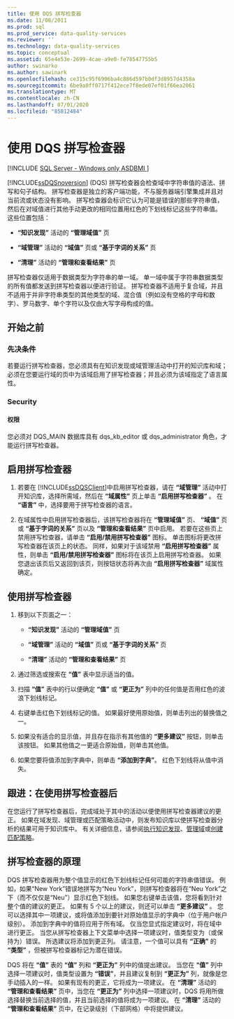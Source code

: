 ```yaml
---
title: 使用 DQS 拼写检查器
ms.date: 11/08/2011
ms.prod: sql
ms.prod_service: data-quality-services
ms.reviewer: ''
ms.technology: data-quality-services
ms.topic: conceptual
ms.assetid: 65e4e53e-2699-4cae-a9e0-fe78547755b5
author: swinarko
ms.author: sawinark
ms.openlocfilehash: ce315c95f6906ba4c886d597b0df3d8957d4358a
ms.sourcegitcommit: 6be9a0ff0717f412ece7f8ede07ef01f66ea2061
ms.translationtype: MT
ms.contentlocale: zh-CN
ms.lasthandoff: 07/01/2020
ms.locfileid: "85812484"
---
```

# <a name="use-the-dqs-speller"></a>使用 DQS 拼写检查器

[!INCLUDE [SQL Server - Windows only ASDBMI  ](../includes/applies-to-version/sql-windows-only-asdbmi.md)]

  [!INCLUDE[ssDQSnoversion](../includes/ssdqsnoversion-md.md)] (DQS) 拼写检查器会检查域中字符串值的语法、拼写和句子结构。 拼写检查器是独立的客户端功能，不与服务器端引擎集成并且对当前流或状态没有影响。 拼写检查器会标识它认为可能是错误的那些字符串值，然后在对域值进行其他手动更改的相同位置用红色的下划线标记这些字符串值。 这些位置包括：  
  
-   **“知识发现”** 活动的 **“管理域值”** 页  
  
-   **“域管理”** 活动的 **“域值”** 页或 **“基于字词的关系”** 页  
  
-   **“清理”** 活动的 **“管理和查看结果”** 页  
  
 拼写检查器仅适用于数据类型为字符串的单一域。 单一域中属于字符串数据类型的所有值都发送到拼写检查器以便进行验证。 拼写检查器不适用于复合域，并且不适用于并非字符串类型的其他类型的域、混合值（例如没有空格的字母和数字）、罗马数字、单个字符以及仅由大写字母构成的值。  
  
##  <a name="before-you-begin"></a><a name="BeforeYouBegin"></a> 开始之前  
  
###  <a name="prerequisites"></a><a name="Prerequisites"></a>先决条件  
 若要运行拼写检查器，您必须具有在知识发现或域管理活动中打开的知识库和域；必须在您要运行域的页中为该域启用了拼写检查器；并且必须为该域指定了语言属性。  
  
###  <a name="security"></a><a name="Security"></a> Security  
  
####  <a name="permissions"></a><a name="Permissions"></a> 权限  
 您必须对 DQS_MAIN 数据库具有 dqs_kb_editor 或 dqs_administrator 角色，才能运行拼写检查器。  
  
##  <a name="enable-the-speller"></a><a name="Enable"></a>启用拼写检查器  
  
1.  若要在 [!INCLUDE[ssDQSClient](../includes/ssdqsclient-md.md)]中启用拼写检查器，请在 **“域管理”** 活动中打开知识库，选择所需域，然后在 **“域属性”** 页上单击 **“启用拼写检查器”** 。 在 **“语言”** 中，选择要用于拼写检查器的语言。  
  
2.  在域属性中启用拼写检查器后，该拼写检查器将在 **“管理域值”** 页、 **“域值”** 页或 **“基于字词的关系”** 页以及 **“管理和查看结果”** 页中启用。 若要在这些页上禁用拼写检查器，请单击 **“启用/禁用拼写检查器”** 图标。 单击图标将更改拼写检查器在该页上的状态。 同样，如果对于该域禁用 **“启用拼写检查器”** 属性，则单击 **“启用/禁用拼写检查器”** 图标将在该页上启用拼写检查器。 如果您退出该页后又返回到该页，则按钮状态将再次由 **“启用拼写检查器”** 域属性确定。  
  
##  <a name="use-the-speller"></a><a name="Use"></a> 使用拼写检查器  
  
1.  移到以下页面之一：  
  
    -   **“知识发现”** 活动的 **“管理域值”** 页  
  
    -   **“域管理”** 活动的 **“域值”** 页或 **“基于字词的关系”** 页  
  
    -   **“清理”** 活动的 **“管理和查看结果”** 页  
  
2.  通过筛选或搜索在 **“值”** 表中显示适当的值。  
  
3.  扫描 **“值”** 表中的行以便确定 **“值”** 或 **“更正为”** 列中的任何值是否用红色的波浪下划线标记。  
  
4.  右键单击红色下划线标记的值。 如果最好使用原始值，则单击列出的替换值之一。  
  
5.  如果没有适合的显示值，并且存在指示有其他值的 **“更多建议”** 按钮，则单击该按钮。 如果其他值之一更适合原始值，则单击其他值。  
  
6.  如果您要将值添加到字典中，则单击 **“添加到字典”**。 红色下划线将从值中消失。  
  
##  <a name="follow-up-after-using-the-speller"></a><a name="FollowUp"></a> 跟进：在使用拼写检查器后  
 在您运行了拼写检查器后，完成域处于其中的活动以便使用拼写检查器建议的更正。 如果在域发现、域管理或匹配策略活动中，则发布知识库以使拼写检查器分析的结果可用于知识库中。 有关详细信息，请参阅[执行知识发现](../data-quality-services/perform-knowledge-discovery.md)、[管理域](../data-quality-services/managing-a-domain.md)或[创建匹配策略](../data-quality-services/create-a-matching-policy.md)。  
  
##  <a name="how-the-speller-works"></a><a name="How"></a> 拼写检查器的原理  
 DQS 拼写检查器用为整个值显示的红色下划线标记任何可能的字符串值错误。 例如，如果“New York”错误地拼写为“Neu York”，则拼写检查器将在“Neu York”之下（而不仅仅是“Neu”）显示红色下划线。 如果您右键单击该值，您将看到针对整个值的建议的更正。 如果有 5 个以上的建议，则还可以单击 **“更多建议”** 。 您可以选择其中一项建议，或将值添加到要针对原始值显示的字典中（位于用户帐户级别）。 添加到字典中的值将应用于所有域。 仅当您显式指定建议时，将在域中进行更正。 当您从拼写检查器上下文菜单中选择一项建议时，值类型变为（或保持为）错误。 所选建议将添加到更正列。 请注意，一个值可以具有 **“正确”** 的 **“类型”** ，但被拼写检查器标记为潜在错误。  
  
 DQS 将在 **“值”** 表的 **“值”** 列和 **“更正为”** 列中的值提出建议。 当您在 **“值”** 列中选择一项建议时，值类型设置为 **“错误”**，并且建议复制到 **“更正为”** 列，就像是您手动插入的一样。 如果有现有的更正，它将成为一项建议。 在 **“清理”** 活动的 **“管理和查看结果”** 页中，当您在 **“更正为”** 列中选择一项建议时，DQS 将用所做选择替换当前选择的值，并且当前选择的值将成为一项建议。 在 **“清理”** 活动的 **“管理和查看结果”** 页中，在记录级别（下部网格）中将提供建议。  
  
  
